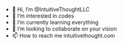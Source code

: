 - 👋 Hi, I’m @IntuitiveThoughtLLC
- 👀 I’m interested in codes
- 🌱 I’m currently learning everything
- 💞️ I’m looking to collaborate on your vision
- 📫 How to reach me intuitivethought.com

<!---
IntuitiveThoughtLLC/IntuitiveThoughtLLC is a ✨ special ✨ repository because its `README.md` (this file) appears on your GitHub profile.
You can click the Preview link to take a look at your changes.
--->
